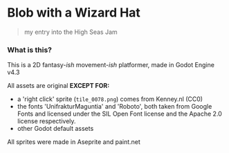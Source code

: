 # Blob with a Wizard Hat
> my entry into the High Seas Jam

### What is this?
This is a 2D fantasy-*ish* movement-*ish* platformer, made in Godot Engine v4.3

All assets are original **EXCEPT FOR:**
 - a 'right click' sprite (`tile_0078.png`) comes from Kenney.nl (CC0)
 - the fonts 'UnifrakturMaguntia' and 'Roboto', both taken from Google Fonts and licensed under the SIL Open Font license and the Apache 2.0 license respectively.
 - other Godot default assets 

All sprites were made in Aseprite and paint.net

